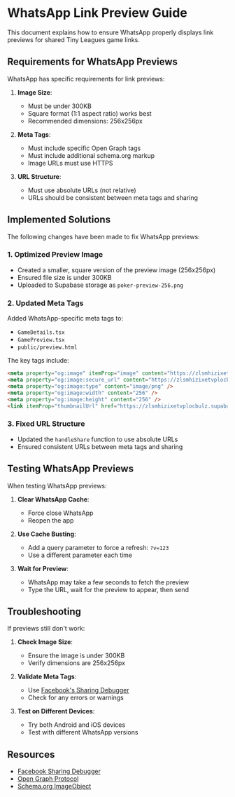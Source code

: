 # WhatsApp Link Preview Guide

This document explains how to ensure WhatsApp properly displays link previews for shared Tiny Leagues game links.

## Requirements for WhatsApp Previews

WhatsApp has specific requirements for link previews:

1. **Image Size**: 
   - Must be under 300KB
   - Square format (1:1 aspect ratio) works best
   - Recommended dimensions: 256x256px

2. **Meta Tags**:
   - Must include specific Open Graph tags
   - Must include additional schema.org markup
   - Image URLs must use HTTPS

3. **URL Structure**:
   - Must use absolute URLs (not relative)
   - URLs should be consistent between meta tags and sharing

## Implemented Solutions

The following changes have been made to fix WhatsApp previews:

### 1. Optimized Preview Image

- Created a smaller, square version of the preview image (256x256px)
- Ensured file size is under 300KB
- Uploaded to Supabase storage as `poker-preview-256.png`

### 2. Updated Meta Tags

Added WhatsApp-specific meta tags to:
- `GameDetails.tsx`
- `GamePreview.tsx`
- `public/preview.html`

The key tags include:

```html
<meta property="og:image" itemProp="image" content="https://zlsmhizixetvplocbulz.supabase.co/storage/v1/object/public/tiny-leagues-assets/poker-preview-256.png" />
<meta property="og:image:secure_url" content="https://zlsmhizixetvplocbulz.supabase.co/storage/v1/object/public/tiny-leagues-assets/poker-preview-256.png" />
<meta property="og:image:type" content="image/png" />
<meta property="og:image:width" content="256" />
<meta property="og:image:height" content="256" />
<link itemProp="thumbnailUrl" href="https://zlsmhizixetvplocbulz.supabase.co/storage/v1/object/public/tiny-leagues-assets/poker-preview-256.png" />
```

### 3. Fixed URL Structure

- Updated the `handleShare` function to use absolute URLs
- Ensured consistent URLs between meta tags and sharing

## Testing WhatsApp Previews

When testing WhatsApp previews:

1. **Clear WhatsApp Cache**:
   - Force close WhatsApp
   - Reopen the app

2. **Use Cache Busting**:
   - Add a query parameter to force a refresh: `?v=123`
   - Use a different parameter each time

3. **Wait for Preview**:
   - WhatsApp may take a few seconds to fetch the preview
   - Type the URL, wait for the preview to appear, then send

## Troubleshooting

If previews still don't work:

1. **Check Image Size**:
   - Ensure the image is under 300KB
   - Verify dimensions are 256x256px

2. **Validate Meta Tags**:
   - Use [Facebook's Sharing Debugger](https://developers.facebook.com/tools/debug/)
   - Check for any errors or warnings

3. **Test on Different Devices**:
   - Try both Android and iOS devices
   - Test with different WhatsApp versions

## Resources

- [Facebook Sharing Debugger](https://developers.facebook.com/tools/debug/)
- [Open Graph Protocol](https://ogp.me/)
- [Schema.org ImageObject](https://schema.org/ImageObject) 